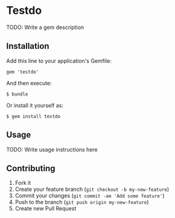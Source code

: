# Testdo

TODO: Write a gem description

## Installation

Add this line to your application's Gemfile:

    gem 'testdo'

And then execute:

    $ bundle

Or install it yourself as:

    $ gem install testdo

## Usage

TODO: Write usage instructions here

## Contributing

1. Fork it
2. Create your feature branch (`git checkout -b my-new-feature`)
3. Commit your changes (`git commit -am 'Add some feature'`)
4. Push to the branch (`git push origin my-new-feature`)
5. Create new Pull Request
